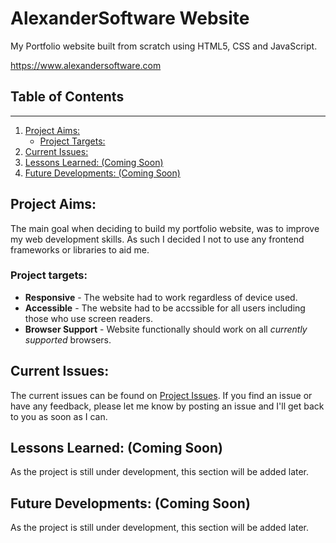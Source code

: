 # AlexanderSoftware Website
My Portfolio website built from scratch using HTML5, CSS and JavaScript.

https://www.alexandersoftware.com

## Table of Contents
---

1. [Project Aims:](#project-aims)
    * [Project Targets:](#project-targets)
2. [Current Issues:](#current-issues)
3. [Lessons Learned: (Coming Soon)](#lessons-learned)
4. [Future Developments: (Coming Soon)](#future-developments)

## Project Aims:

The main goal when deciding to build my portfolio website, was to improve my web development skills. As such I decided I not to use any frontend frameworks or libraries to aid me.

### Project targets:

* **Responsive** - The website had to work regardless of device used.
* **Accessible** - The website had to be accssible for all users including those who use screen readers. 
* **Browser Support** - Website functionally should work on all *currently supported* browsers. 

## Current Issues:

The current issues can be found on [Project Issues](https://github.com/RyanAlexander91/Portfolio-Website/issues). If you find an issue or have any feedback, please let me know by posting an issue and I'll get back to you as soon as I can.

## Lessons Learned: (Coming Soon)

As the project is still under development, this section will be added later. 

## Future Developments: (Coming Soon)

As the project is still under development, this section will be added later.
